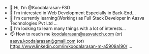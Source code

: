 - 👋 Hi, I’m @Koodalarasan-FSD
- 👀 I’m interested in Web Development Especially in Back-End...
- 🌱 I’m currently learning(Working) as Full Stack Developer in Aasva Technologies Pvt Ltd ...
- 💞️ I’m looking to learn many things with a lot of interests...
- 📫 How to reach me koodalarasan@aasvatech.com (or) aasva.koodalarasan@gmail.com (or) https://www.linkedin.com/in/koodalarasan-m-a5909a190/ ...

<!---
Koodalarasan-FSD/Koodalarasan-FSD is a ✨ special ✨ repository because its `README.md` (this file) appears on your GitHub profile.
You can click the Preview link to take a look at your changes.
--->
